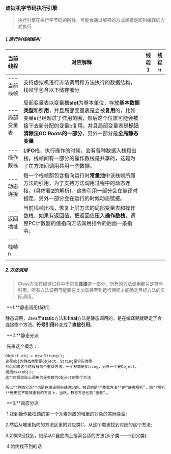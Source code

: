 ### 虚拟机字节码执行引擎

> 执行引擎在执行字节码的时候，可能会通过解释的方式或者是即时编译的方式执行



##### 1.运行时栈帧结构

| 当前线程     | 对应解释                                     | 线程1  | 线程n  |
| :------- | ---------------------------------------- | ---- | ---- |
| ---当前栈帧  | 支持虚拟机进行方法调用和方法执行的数据结构，栈帧里包含以下储存部分        |      |      |
| ---局部变量表 | 局部变量表以变量槽**slot**为基本单位，存放**基本数据类型**和**引用**，并且局部变量表是会被**复用**的，比如变量a已经超过了作用范围，然后这个位置可能会被接下去新分配的变量b复用。并且局部变量表是**标记清除法GC Roots的一部分**，另外一部分是**全局静态变量** |      |      |
| ---操作数栈  | **LIFO**栈，执行操作的时候，会有各种数据入栈和出栈，栈帧间有一部分的操作数栈是共享的，这是为了在方法间调用共用一些数据。 |      |      |
| ---动态连接  | 每一个栈帧都包含指向运行时**常量池**中该栈帧所属方法的引用，为了支持方法调用过程中的动态连接。(具体看**2**的解析)，这些引用一部分会在编译时指定，另外一部分会在运行的时候动态链接。 |      |      |
| ---返回地址  | 当前栈帧出栈，恢复上层方法的局部变量表和操作数栈，如果有返回值，把返回值压入**操作数栈**，调整PC计数器的值指向方法调用指令的后面一条指令。 |      |      |
| ---栈帧n   |                                          |      |      |
|          |                                          |      |      |



##### 2.方法调用

> Class方法在编译过程中不包含**连接**这一部分，所有的方法调用都只是符号引用，所有方法调用可能要在类加载甚至到运行期间才能确定目标方法的实际调用。

​	**1.**静态调用(解析)

​	   静态调用，Java里**static**方法和**final**方法是静态调用的，是在编译期就确定了会连接哪个方法。**符号引用**转变成了**直接引用**。

​	**2.**静态分派

​	    先来这个概念：

```
Object obj = new String();
这里obj的静态类型是Object，String是实际类型
然后如果这个时候有两个重载方法，一个参数是String，另外一个是Object，
调用xxx(obj);
这个时候实际上调用的是参数为Object的那个方法
```

 	所以**静态分派**也是在编译期间就确定的，强调的是**重载方法**的“静态解析”，而**解析**是用在不能被重载的方法上，当然，静态方法也能"重载"。。

​	**3.**动态分派

​	   1.找到操作数栈顶的第一个元素对应的堆里的对象的实际类型;

​	   2.然后从堆里指向的方法区里的对应类C，从这个类里找到对应的这个方法;

​	   3.如果**2**没找到，继续从C自底向上搜索合适的方法(从子类--->到父类);

​	   4.始终找不到的话